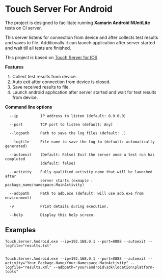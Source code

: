 **Touch Server For Android**
==================

The project is designed to facilitate running **Xamarin Android NUnitLite** tests on CI server.

This server listens for connection from device and after collects test results and saves to file. Additionally it can launch application after server started and  wait till all tests are finished.

This project is based on [Touch Server for IOS](https://github.com/spouliot/Touch.Unit/tree/master/Touch.Server "Touch Server for IOS"). 

**Features**

 1. Collect test results from device.
 2. Auto exit after connection from device is closed.
 3. Save received results to file.
 4. Launch android application after server started and wait for test results from device.

**Command line options** 

      --ip          IP address to listen (default: 0.0.0.0)
    
      --port        TCP port to listen (default: Any)
    
      --logpath     Path to save the log files (default: .)
    
      --logfile     File name to save the log to (default: automatically generated)
    
      --autoexit    (Default: False) Exit the server once a test run has completed 
                    (default: false)
    
      --activity    Fully qualified activity name that will be launched after 
                    server starts.(exmaple : package_name/namespace.MainActivity)
    
      --adbpath     Path to adb.exe (default: will use adb.exe from environment)
    
      -v            Print details during execution.
    
      --help        Display this help screen.

**Examples**
------------------------

    Touch.Server.Android.exe --ip=192.168.0.1 --port=8888 --autoexit --logfile="results.txt"


    Touch.Server.Android.exe --ip=192.168.0.1 --port=8888 --autoexit --activity="Your.Package.Name/Your.Namespace.MainActivity" --logfile="results.xml" --adbpath="your\android\sdk\location\platform-tools"